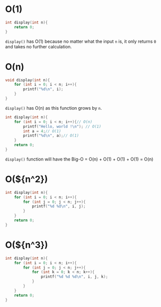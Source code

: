 # O(1)

```c
int display(int n){
    return 0;
}
```
``display()`` has O(1) because no matter what the input ``n`` is, it only returns ``0`` and takes no further calculation.

# O(n)

```c
void display(int n){
    for (int i = 0; i < n; i++){
        printf("%d\n", i);
    }
}
```

``display()`` has O(n) as this function grows by ``n``.

```c
int display(int n){
    for (int i = 0; i < n; i++){// O(n)
        printf("Hello, world !\n"); // O(1)
        int a = 4;// O(1)
        printf("%d\n", a);// O(1)
    }
    return 0;
}
```

``display()`` function will have the Big-O = O(n) + O(1) + O(1) + O(1) = O(n)

# O(${n^2})

```c
int display(int n){
    for (int i = 0; i < n; i++){
        for (int j = 0; j < n; j++){
            printf("%d %d\n", i, j);
        }
    }
    return 0;
}
```

# O(${n^3})
```c
int display(int n){
    for (int i = 0; i < n; i++){
        for (int j = 0; j < n; j++){
            for (int k = 0; k < n; k++){
                printf("%d %d %d\n", i, j, k);
            }
        }
    }
    return 0;
}
```